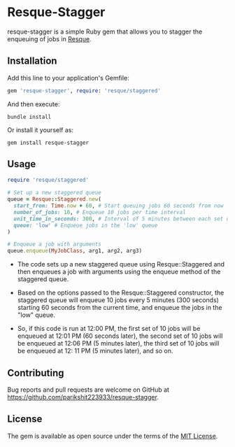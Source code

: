 # Resque-Stagger

resque-stagger is a simple Ruby gem that allows you to stagger the enqueuing of jobs
in [Resque](https://github.com/resque/resque).

## Installation

Add this line to your application's Gemfile:

```ruby
gem 'resque-stagger', require: 'resque/staggered'
```

And then execute:

```shell
bundle install
```

Or install it yourself as:

```shell
gem install resque-stagger
```

## Usage

```ruby
require 'resque/staggered'

# Set up a new staggered queue
queue = Resque::Staggered.new(
  start_from: Time.now + 60, # Start queuing jobs 60 seconds from now
  number_of_jobs: 10, # Enqueue 10 jobs per time interval
  unit_time_in_seconds: 300, # Interval of 5 minutes between each set of jobs
  queue: 'low' # Enqueue jobs in the 'low' queue
)

# Enqueue a job with arguments
queue.enqueue(MyJobClass, arg1, arg2, arg3)
```

- The code sets up a new staggered queue using Resque::Staggered and then enqueues a job with arguments using the
  enqueue method of the staggered queue.

- Based on the options passed to the Resque::Staggered constructor, the staggered queue will enqueue 10 jobs every 5
  minutes (300 seconds) starting 60 seconds from the current time, and enqueue the jobs in the "low" queue.

- So, if this code is run at 12:00 PM, the first set of 10 jobs will be enqueued at 12:01 PM (60 seconds later), the
  second set of 10 jobs will be enqueued at 12:06 PM (5 minutes later), the third set of 10 jobs will be enqueued at 12:
  11 PM (5 minutes later), and so on.

## Contributing

Bug reports and pull requests are welcome on GitHub at https://github.com/parikshit223933/resque-stagger.

## License

The gem is available as open source under the terms of
the [MIT License](https://github.com/parikshit223933/resque-stagger/blob/master/LICENSE.txt).
